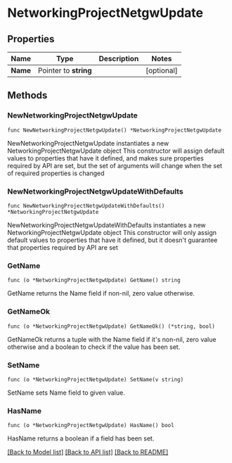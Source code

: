 # NetworkingProjectNetgwUpdate

## Properties

Name | Type | Description | Notes
------------ | ------------- | ------------- | -------------
**Name** | Pointer to **string** |  | [optional] 

## Methods

### NewNetworkingProjectNetgwUpdate

`func NewNetworkingProjectNetgwUpdate() *NetworkingProjectNetgwUpdate`

NewNetworkingProjectNetgwUpdate instantiates a new NetworkingProjectNetgwUpdate object
This constructor will assign default values to properties that have it defined,
and makes sure properties required by API are set, but the set of arguments
will change when the set of required properties is changed

### NewNetworkingProjectNetgwUpdateWithDefaults

`func NewNetworkingProjectNetgwUpdateWithDefaults() *NetworkingProjectNetgwUpdate`

NewNetworkingProjectNetgwUpdateWithDefaults instantiates a new NetworkingProjectNetgwUpdate object
This constructor will only assign default values to properties that have it defined,
but it doesn't guarantee that properties required by API are set

### GetName

`func (o *NetworkingProjectNetgwUpdate) GetName() string`

GetName returns the Name field if non-nil, zero value otherwise.

### GetNameOk

`func (o *NetworkingProjectNetgwUpdate) GetNameOk() (*string, bool)`

GetNameOk returns a tuple with the Name field if it's non-nil, zero value otherwise
and a boolean to check if the value has been set.

### SetName

`func (o *NetworkingProjectNetgwUpdate) SetName(v string)`

SetName sets Name field to given value.

### HasName

`func (o *NetworkingProjectNetgwUpdate) HasName() bool`

HasName returns a boolean if a field has been set.


[[Back to Model list]](../README.md#documentation-for-models) [[Back to API list]](../README.md#documentation-for-api-endpoints) [[Back to README]](../README.md)


